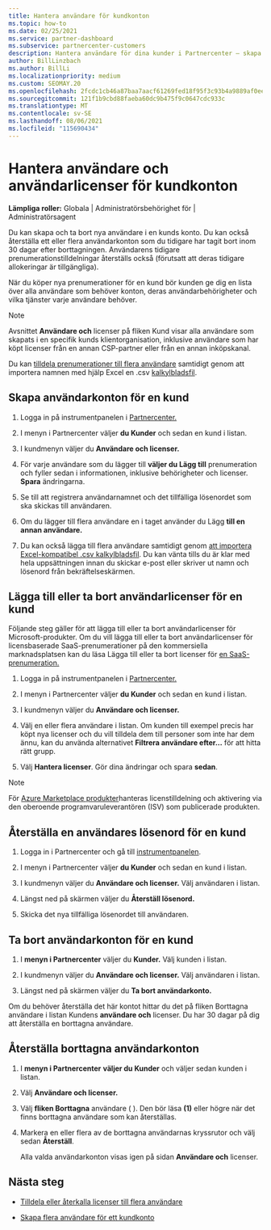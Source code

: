 ```yaml
---
title: Hantera användare för kundkonton
ms.topic: how-to
ms.date: 02/25/2021
ms.service: partner-dashboard
ms.subservice: partnercenter-customers
description: Hantera användare för dina kunder i Partnercenter – skapa användarkonton, lägga till eller ta bort användarlicenser, återställa lösenord och ta bort eller återställa användarkonton.
author: BillLinzbach
ms.author: BillLi
ms.localizationpriority: medium
ms.custom: SEOMAY.20
ms.openlocfilehash: 2fcdc1cb46a87baa7aacf61269fed18f95f3c93b4a9889af0ee22fefa0db5ce8
ms.sourcegitcommit: 121f1b9cbd88faeba60dc9b475f9c0647cdc933c
ms.translationtype: MT
ms.contentlocale: sv-SE
ms.lasthandoff: 08/06/2021
ms.locfileid: "115690434"
---
```

# <a name="manage-users-and-user-licenses-for-customer-accounts"></a>Hantera användare och användarlicenser för kundkonton 

**Lämpliga roller:** Globala | Administratörsbehörighet för | Administratörsagent


Du kan skapa och ta bort nya användare i en kunds konto. Du kan också återställa ett eller flera användarkonton som du tidigare har tagit bort inom 30 dagar efter borttagningen. Användarens tidigare prenumerationstilldelningar återställs också (förutsatt att deras tidigare allokeringar är tillgängliga).

När du köper nya prenumerationer för en kund bör kunden ge dig en lista över alla användare som behöver konton, deras användarbehörigheter och vilka tjänster varje användare behöver.  

>[!NOTE]
>Avsnittet **Användare och**  licenser på fliken Kund visar alla användare som skapats i en specifik kunds klientorganisation, inklusive användare som har köpt licenser från en annan CSP-partner eller från en annan inköpskanal.

Du kan [tilldela prenumerationer till flera användare](bulk-license-provisioning-for-multiple-users.md) samtidigt genom att importera namnen med hjälp Excel en .csv [kalkylbladsfil](adding-multiple-users-to-a-customer-account.md).

<a href="" id="createuseraccounts"></a>

## <a name="create-user-accounts-for-a-customer"></a>Skapa användarkonton för en kund

1. Logga in på instrumentpanelen i [Partnercenter.](https://partner.microsoft.com/dashboard)

2. I menyn i Partnercenter väljer **du Kunder** och sedan en kund i listan.

3. I kundmenyn väljer du **Användare och licenser.**

4. För varje användare som du lägger till **väljer du Lägg till** prenumeration och fyller sedan i informationen, inklusive behörigheter och licenser. **Spara** ändringarna.

5. Se till att registrera användarnamnet och det tillfälliga lösenordet som ska skickas till användaren.

6. Om du lägger till flera användare en i taget använder du Lägg **till en annan användare.**

7. Du kan också lägga till flera användare samtidigt genom [att importera Excel-kompatibel .csv kalkylbladsfil](adding-multiple-users-to-a-customer-account.md). Du kan vänta tills du är klar med hela uppsättningen innan du skickar e-post eller skriver ut namn och lösenord från bekräftelseskärmen.

<a href="" id="userlicensing"></a>

## <a name="add-or-remove-user-licenses-for-a-customer"></a>Lägga till eller ta bort användarlicenser för en kund

Följande steg gäller för att lägga till eller ta bort användarlicenser för Microsoft-produkter. Om du vill lägga till eller ta bort användarlicenser för licensbaserade SaaS-prenumerationer på den kommersiella marknadsplatsen kan du läsa Lägga till eller ta bort licenser för [en SaaS-prenumeration.](csp-commercial-marketplace-manage.md#add-or-remove-licenses-for-a-saas-subscription)

1. Logga in på instrumentpanelen i [Partnercenter.](https://partner.microsoft.com/dashboard)

2. I menyn i Partnercenter väljer **du Kunder** och sedan en kund i listan.

3. I kundmenyn väljer du **Användare och licenser.**

4. Välj en eller flera användare i listan. Om kunden till exempel precis har köpt nya licenser och du vill tilldela dem till personer som inte har dem ännu, kan du använda alternativet **Filtrera användare efter...** för att hitta rätt grupp.

5. Välj **Hantera licenser**. Gör dina ändringar och spara **sedan**.

> [!NOTE]
> För [Azure Marketplace produkter](csp-commercial-marketplace-manage.md#assign-licenses-and-activate-a-subscription-on-behalf-of-a-customer)hanteras licenstilldelning och aktivering via den oberoende programvaruleverantören (ISV) som publicerade produkten.

<a href="" id="resetpassword"></a>

## <a name="reset-a-users-password-for-a-customer"></a>Återställa en användares lösenord för en kund

1. Logga in i Partnercenter och gå till [instrumentpanelen](https://partner.microsoft.com/dashboard).

2. I menyn i Partnercenter väljer **du Kunder** och sedan en kund i listan.

3. I kundmenyn väljer du **Användare och licenser.** Välj användaren i listan.

4. Längst ned på skärmen väljer du **Återställ lösenord.** 

5. Skicka det nya tillfälliga lösenordet till användaren.

<a href="" id="deleteuseraccounts"></a>

## <a name="delete-user-accounts-for-a-customer"></a>Ta bort användarkonton för en kund

1. I **menyn i Partnercenter** väljer du **Kunder.** Välj kunden i listan.

2. I kundmenyn väljer du **Användare och licenser.** Välj användaren i listan.

3. Längst ned på skärmen väljer du **Ta bort användarkonto.**

Om du behöver återställa det här kontot  hittar du det på fliken Borttagna användare i listan Kundens **användare och** licenser. Du har 30 dagar på dig att återställa en borttagna användare.

<a href="" id="restoreuseraccounts"></a>

## <a name="restore-deleted-user-accounts"></a>Återställa borttagna användarkonton

1. I **menyn i Partnercenter** **väljer du Kunder** och väljer sedan kunden i listan.

2. Välj **Användare och licenser.**

3. Välj **fliken Borttagna** användare ( ). Den bör läsa **(1)** eller högre när det finns borttagna användare som kan återställas.

4. Markera en eller flera av de borttagna användarnas kryssrutor och välj sedan **Återställ**.

    Alla valda användarkonton visas igen på sidan **Användare och** licenser.

## <a name="next-steps"></a>Nästa steg

- [Tilldela eller återkalla licenser till flera användare](bulk-license-provisioning-for-multiple-users.md)

- [Skapa flera användare för ett kundkonto](adding-multiple-users-to-a-customer-account.md)